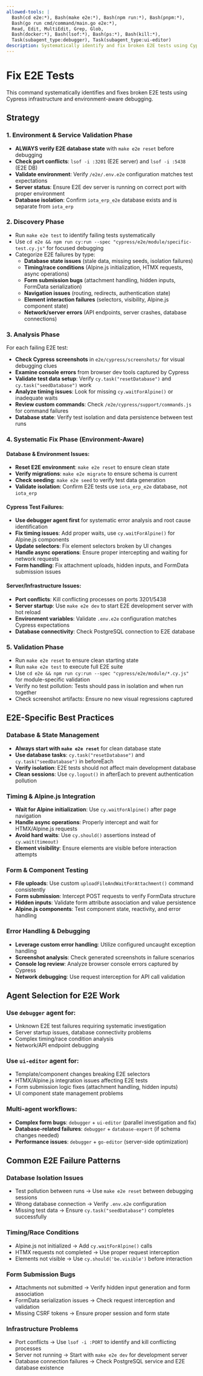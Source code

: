 ```yaml
---
allowed-tools: |
  Bash(cd e2e:*), Bash(make e2e:*), Bash(npm run:*), Bash(pnpm:*),
  Bash(go run cmd/command/main.go e2e:*),
  Read, Edit, MultiEdit, Grep, Glob,
  Bash(docker:*), Bash(lsof:*), Bash(ps:*), Bash(kill:*),
  Task(subagent_type:debugger), Task(subagent_type:ui-editor)
description: Systematically identify and fix broken E2E tests using Cypress-specific debugging workflow
---
```


# Fix E2E Tests

This command systematically identifies and fixes broken E2E tests using Cypress infrastructure and environment-aware debugging.

## Strategy

### 1. Environment & Service Validation Phase
- **ALWAYS verify E2E database state** with `make e2e reset` before debugging
- **Check port conflicts**: `lsof -i :3201` (E2E server) and `lsof -i :5438` (E2E DB)
- **Validate environment**: Verify `/e2e/.env.e2e` configuration matches test expectations
- **Server status**: Ensure E2E dev server is running on correct port with proper environment
- **Database isolation**: Confirm `iota_erp_e2e` database exists and is separate from `iota_erp`

### 2. Discovery Phase
- Run `make e2e test` to identify failing tests systematically
- Use `cd e2e && npm run cy:run --spec "cypress/e2e/module/specific-test.cy.js"` for focused debugging
- Categorize E2E failures by type:
  - **Database state issues** (stale data, missing seeds, isolation failures)
  - **Timing/race conditions** (Alpine.js initialization, HTMX requests, async operations)
  - **Form submission bugs** (attachment handling, hidden inputs, FormData serialization)
  - **Navigation issues** (routing, redirects, authentication state)
  - **Element interaction failures** (selectors, visibility, Alpine.js component state)
  - **Network/server errors** (API endpoints, server crashes, database connections)

### 3. Analysis Phase
For each failing E2E test:
- **Check Cypress screenshots** in `e2e/cypress/screenshots/` for visual debugging clues
- **Examine console errors** from browser dev tools captured by Cypress
- **Validate test data setup**: Verify `cy.task("resetDatabase")` and `cy.task("seedDatabase")` work
- **Analyze timing issues**: Look for missing `cy.waitForAlpine()` or inadequate waits
- **Review custom commands**: Check `/e2e/cypress/support/commands.js` for command failures
- **Database state**: Verify test isolation and data persistence between test runs

### 4. Systematic Fix Phase (Environment-Aware)

#### Database & Environment Issues:
- **Reset E2E environment**: `make e2e reset` to ensure clean state
- **Verify migrations**: `make e2e migrate` to ensure schema is current
- **Check seeding**: `make e2e seed` to verify test data generation
- **Validate isolation**: Confirm E2E tests use `iota_erp_e2e` database, not `iota_erp`

#### Cypress Test Failures:
- **Use debugger agent first** for systematic error analysis and root cause identification
- **Fix timing issues**: Add proper waits, use `cy.waitForAlpine()` for Alpine.js components
- **Update selectors**: Fix element selectors broken by UI changes
- **Handle async operations**: Ensure proper intercepting and waiting for network requests
- **Form handling**: Fix attachment uploads, hidden inputs, and FormData submission issues

#### Server/Infrastructure Issues:
- **Port conflicts**: Kill conflicting processes on ports 3201/5438
- **Server startup**: Use `make e2e dev` to start E2E development server with hot reload
- **Environment variables**: Validate `.env.e2e` configuration matches Cypress expectations
- **Database connectivity**: Check PostgreSQL connection to E2E database

### 5. Validation Phase
- Run `make e2e reset` to ensure clean starting state
- Run `make e2e test` to execute full E2E suite
- Use `cd e2e && npm run cy:run --spec "cypress/e2e/module/*.cy.js"` for module-specific validation
- Verify no test pollution: Tests should pass in isolation and when run together
- Check screenshot artifacts: Ensure no new visual regressions captured

## E2E-Specific Best Practices

### Database & State Management
- **Always start with `make e2e reset`** for clean database state
- **Use database tasks**: `cy.task("resetDatabase")` and `cy.task("seedDatabase")` in beforeEach
- **Verify isolation**: E2E tests should not affect main development database
- **Clean sessions**: Use `cy.logout()` in afterEach to prevent authentication pollution

### Timing & Alpine.js Integration
- **Wait for Alpine initialization**: Use `cy.waitForAlpine()` after page navigation
- **Handle async operations**: Properly intercept and wait for HTMX/Alpine.js requests
- **Avoid hard waits**: Use `cy.should()` assertions instead of `cy.wait(timeout)`
- **Element visibility**: Ensure elements are visible before interaction attempts

### Form & Component Testing
- **File uploads**: Use custom `uploadFileAndWaitForAttachment()` command consistently
- **Form submission**: Intercept POST requests to verify FormData structure
- **Hidden inputs**: Validate form attribute association and value persistence
- **Alpine.js components**: Test component state, reactivity, and error handling

### Error Handling & Debugging
- **Leverage custom error handling**: Utilize configured uncaught exception handling
- **Screenshot analysis**: Check generated screenshots in failure scenarios
- **Console log review**: Analyze browser console errors captured by Cypress
- **Network debugging**: Use request interception for API call validation

## Agent Selection for E2E Work

### Use `debugger` agent for:
- Unknown E2E test failures requiring systematic investigation
- Server startup issues, database connectivity problems
- Complex timing/race condition analysis
- Network/API endpoint debugging

### Use `ui-editor` agent for:
- Template/component changes breaking E2E selectors
- HTMX/Alpine.js integration issues affecting E2E tests
- Form submission logic fixes (attachment handling, hidden inputs)
- UI component state management problems

### Multi-agent workflows:
- **Complex form bugs**: `debugger` + `ui-editor` (parallel investigation and fix)
- **Database-related failures**: `debugger` + `database-expert` (if schema changes needed)
- **Performance issues**: `debugger` + `go-editor` (server-side optimization)

## Common E2E Failure Patterns

### Database Isolation Issues
- Test pollution between runs → Use `make e2e reset` between debugging sessions
- Wrong database connection → Verify `.env.e2e` configuration
- Missing test data → Ensure `cy.task("seedDatabase")` completes successfully

### Timing/Race Conditions
- Alpine.js not initialized → Add `cy.waitForAlpine()` calls
- HTMX requests not completed → Use proper request interception
- Elements not visible → Use `cy.should('be.visible')` before interaction

### Form Submission Bugs
- Attachments not submitted → Verify hidden input generation and form association
- FormData serialization issues → Check request interception and validation
- Missing CSRF tokens → Ensure proper session and form state

### Infrastructure Problems
- Port conflicts → Use `lsof -i :PORT` to identify and kill conflicting processes
- Server not running → Start with `make e2e dev` for development server
- Database connection failures → Check PostgreSQL service and E2E database existence